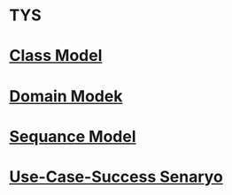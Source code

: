 # TYS
# [Class Model](https://drive.google.com/file/d/1KccR8Gv4qu1SFnkFjvWlTCDw__eevKCa/view?usp=sharing)
# [Domain Modek](https://drive.google.com/file/d/1pkkddbzzIzJjFKaG46MKGaFzSPFvpspe/view?usp=sharing)
# [Sequance Model](https://drive.google.com/file/d/1sh2MLvgd1OvuIix188finniUgKG8a8Z2/view?usp=sharing)
# [Use-Case-Success Senaryo](https://docs.google.com/document/d/1eEy2EF0JC4Ckwf2PoyraDrSn5T3Sfvq7uRZur9irsI0/edit?usp=sharing)
